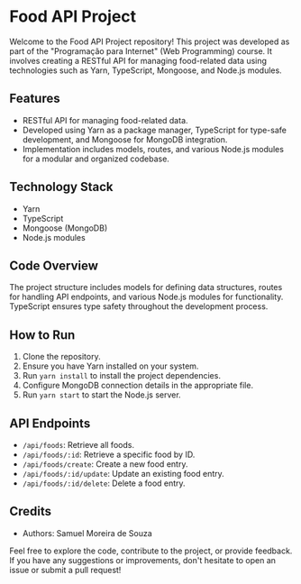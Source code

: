 # Food API Project

Welcome to the Food API Project repository! This project was developed as part of the "Programação para Internet" (Web Programming) course. It involves creating a RESTful API for managing food-related data using technologies such as Yarn, TypeScript, Mongoose, and Node.js modules.

## Features
- RESTful API for managing food-related data.
- Developed using Yarn as a package manager, TypeScript for type-safe development, and Mongoose for MongoDB integration.
- Implementation includes models, routes, and various Node.js modules for a modular and organized codebase.

## Technology Stack
- Yarn
- TypeScript
- Mongoose (MongoDB)
- Node.js modules

## Code Overview
The project structure includes models for defining data structures, routes for handling API endpoints, and various Node.js modules for functionality. TypeScript ensures type safety throughout the development process.

## How to Run
1. Clone the repository.
2. Ensure you have Yarn installed on your system.
3. Run `yarn install` to install the project dependencies.
4. Configure MongoDB connection details in the appropriate file.
5. Run `yarn start` to start the Node.js server.

## API Endpoints
- `/api/foods`: Retrieve all foods.
- `/api/foods/:id`: Retrieve a specific food by ID.
- `/api/foods/create`: Create a new food entry.
- `/api/foods/:id/update`: Update an existing food entry.
- `/api/foods/:id/delete`: Delete a food entry.

## Credits
- Authors: Samuel Moreira de Souza

Feel free to explore the code, contribute to the project, or provide feedback. If you have any suggestions or improvements, don't hesitate to open an issue or submit a pull request!
